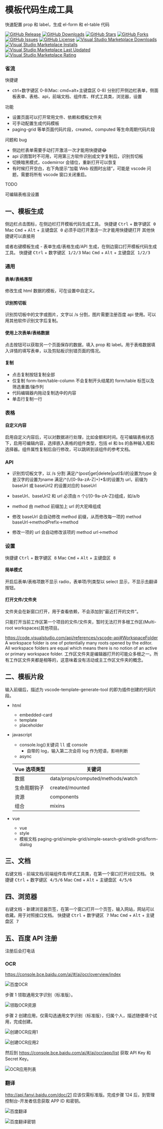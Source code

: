 # 模板代码生成工具

快速配置 prop 和 label，生成 el-form 和 el-table 代码

[![GitHub Release](https://img.shields.io/github/release/jzh2/vscode-template-generate-tool?logo=github)](https://github.com/jzh2/vscode-template-generate-tool)
[![GitHub Downloads](https://img.shields.io/github/downloads/jzh2/vscode-template-generate-tool/total?logo=github)](https://github.com/jzh2/vscode-template-generate-tool)
[![GitHub Stars](https://img.shields.io/github/stars/jzh2/vscode-template-generate-tool?logo=github)](https://github.com/jzh2/vscode-template-generate-tool)
[![GitHub Forks](https://img.shields.io/github/forks/jzh2/vscode-template-generate-tool?logo=github)](https://github.com/jzh2/vscode-template-generate-tool)
[![GitHub Issues](https://img.shields.io/github/issues/jzh2/vscode-template-generate-tool?logo=github)](https://github.com/jzh2/vscode-template-generate-tool)
[![GitHub License](https://img.shields.io/github/license/jzh2/vscode-template-generate-tool?logo=github)](https://github.com/jzh2/vscode-template-generate-tool)
[![Visual Studio Marketplace Downloads](https://img.shields.io/visual-studio-marketplace/d/jzh.vscode-template-generate-tool)](https://github.com/jzh2/vscode-template-generate-tool)
[![Visual Studio Marketplace Installs](https://img.shields.io/visual-studio-marketplace/i/jzh.vscode-template-generate-tool)](https://github.com/jzh2/vscode-template-generate-tool)
[![Visual Studio Marketplace Last Updated](https://img.shields.io/visual-studio-marketplace/last-updated/jzh.vscode-template-generate-tool)](https://github.com/jzh2/vscode-template-generate-tool)
[![Visual Studio Marketplace Rating](https://img.shields.io/visual-studio-marketplace/stars/jzh.vscode-template-generate-tool)](https://github.com/jzh2/vscode-template-generate-tool)

### 省流

快捷键

- ctrl+数字键区 0-8(Mac: cmd+alt+主键盘区 0-8)
  分别打开侧边栏表单，侧面板表单、表格、api，前端文档、组件库、样式工具类，浏览器，设置

功能

- 设置页面可以打开常用文件、依赖和模板文件夹
- 可手动配置生成代码模板
- paging-grid 等单页面代码片段，created，computed 等生命周期代码片段

问题和 bug

- 侧边栏表单需要手动打开激活一次才能用快捷键:joy:
- api 识图暂时不可用，可用第三方软件识别成文字复制后，识别剪切板
- 切换暗黑模式，codemirror 会错位，重新打开可以恢复
- 有时候打开空白，右下角提示“加载 Web 视图时出错”，可能是 vscode 问题，需要将所有 vscode 窗口关闭重启。

TODO

可编辑表格没设置

## 一、模板生成

侧边栏点击图标，在侧边栏打开模板代码生成工具。
快捷键 <kbd>Ctrl</kbd> + <kbd>数字键区 0</kbd>
Mac <kbd>Cmd</kbd> + <kbd>Alt</kbd> + <kbd>主键盘区 0</kbd>
必须手动打开激活一次才能用快捷键打开
其他快捷键可以直接用

或者右键模板生成 - 表单生成/表格生成/API 生成，在侧边窗口打开模板代码生成工具。
快捷键 <kbd>Ctrl</kbd> + <kbd>数字键区 1/2/3</kbd>
Mac <kbd>Cmd</kbd> + <kbd>Alt</kbd> + <kbd>主键盘区 1/2/3</kbd>

### 通用

#### 表单/表格类型

修改生成 html 数据的模板，可在设置中自定义。

#### 识别剪切板

识别剪切板中的文字或图片，文字以 /s 分割，图片需要注册百度 api 使用。可以用其他软件识别文字后复制。

#### 使用上次表单/表格数据

点击按钮可以获取另一个页面保存的数据，填入 prop 和 label。用于表格数据填入详情的填写表单，以及剪贴板识别错页面的情况。

#### 复制

- 点击复制按钮复制全部
- 仅复制 form-item/table-column 不会复制开头结尾的 form/table 标签以及筛选重置/操作列
- 代码编辑器内拖动复制选中的内容
- 单击行复制一行

### 表格

#### 自定义内容

启用自定义内容后，可以对数据进行处理，比如金额和时间。在可编辑表格状态下，启用可编辑内容，选择嵌入表格的组件类型，包括 el 和 bs 的各种输入框和选择器。组件属性复制后自行修改，可以跳转到该组件的参考文档。

### API

- 识别剪切板文字，以 /s 分割
  满足/^(post|get|delete|put)$/i的设置为type
  全是汉字的设置为name
  满足/^(\/[0-9a-zA-Z]+)*$/的设置为 url，前缀为 baseUrl 或 baseUrl2 的设置对应的 baseUrl

- baseUrl、baseUrl2 和 url 必须由 n 个(/[0-9a-zA-Z])组成，如/a/b

- method 由 method 前缀加上 url 的大驼峰组成

- 修改 baseUrl 会自动修改 method 前缀，从而修改每一项的 method
  baseUrl->methodPrefix->method

- 修改一项的 url 会自动修改该项的 method
  url->method

### 设置

快捷键 <kbd>Ctrl</kbd> + <kbd>数字键区 8</kbd>
Mac <kbd>Cmd</kbd> + <kbd>Alt</kbd> + <kbd>主键盘区 8</kbd>

#### 简单模式

开启后表单/表格项数不显示 radio，表单项/列类型以 select 显示，不显示去翻译按钮。

#### 打开文件/文件夹

文件夹会在新窗口打开，用于查看依赖，不会添加到“最近打开的文件”。

只能打开当前工作区第一个项目的文件/文件夹，暂时无法打开多根工作区(Multi-root workspaces)其他项目。

https://code.visualstudio.com/api/references/vscode-api#WorkspaceFolder
A workspace folder is one of potentially many roots opened by the editor. All workspace folders are equal which means there is no notion of an active or primary workspace folder.
工作区文件夹是编辑器打开的可能众多根之一。所有工作区文件夹都是相等的，这意味着没有活动或主工作区文件夹的概念。

## 二、模板片段

输入前缀后，描述为 vscode-template-generate-tool 的即为插件创建的代码片段。

- html

  - embedded-card
  - template
  - placeholder

- javascript

  - console.log()关键词 <kbd>l</kbd><kbd>l</kbd> 或 console
    - 自带的 log，输入第二次会将 log 作为短语，影响判断
  - async

  | Vue 选项类型 | 关键词                            |
  | ------------ | --------------------------------- |
  | 数据         | data/props/computed/methods/watch |
  | 生命周期钩子 | created/mounted                   |
  | 资源         | components                        |
  | 组合         | mixins                            |

- vue
  - vue
  - style
  - 模板文档 paging-grid/simple-grid/simple-search-grid/edit-grid/form-dialog

## 三、文档

右键文档 - 前端文档/前端组件库/样式工具类，在第一个窗口打开对应文档。
快捷键 <kbd>Ctrl</kbd> + <kbd>数字键区 4/5/6</kbd>
Mac <kbd>Cmd</kbd> + <kbd>Alt</kbd> + <kbd>主键盘区 4/5/6</kbd>

## 四、浏览器

右键文档 - 新建浏览器页签，在第一个窗口打开一个页签，输入网站，网站可以收藏。用于对照接口文档。
快捷键 <kbd>Ctrl</kbd> + <kbd>数字键区 7</kbd>
Mac <kbd>Cmd</kbd> + <kbd>Alt</kbd> + <kbd>主键盘区 7</kbd>

## 五、百度 API 注册

注册后会打电话

### OCR

https://console.bce.baidu.com/ai/#/ai/ocr/overview/index

![百度OCR](images/百度OCR.png)

步骤 1 领取通用文字识别（标准版）。

![领取OCR资源](images/领取OCR资源.png)

步骤 2 创建应用，仅需勾选通用文字识别（标准版），归属个人，描述随便填个试用，完成创建。

![创建OCR应用1](images/创建OCR应用1.png)

![创建OCR应用2](images/创建OCR应用2.png)

然后到 https://console.bce.baidu.com/ai/#/ai/ocr/app/list 获取 API Key 和 Secret Key。

![OCR应用列表](images/OCR应用列表.png)

### 翻译

http://api.fanyi.baidu.com/doc/21 应该仅需标准版。完成步骤 124 后，到管理控制台-开发者信息获取 APP ID 和密钥。

![百度翻译](images/百度翻译.png)

![百度翻译密钥](images/百度翻译密钥.png)
